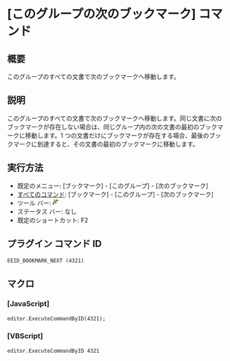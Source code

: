 # \[このグループの次のブックマーク\] コマンド

## 概要

このグループのすべての文書で次のブックマークへ移動します。

## 説明

このグループのすべての文書で次のブックマークへ移動します。同じ文書に次のブックマークが存在しない場合は、同じグループ内の次の文書の最初のブックマークに移動します。1 つの文書だけにブックマークが存在する場合、最後のブックマークに到達すると、その文書の最初のブックマークに移動します。

## 実行方法

- 既定のメニュー: \[ブックマーク\] \- \[このグループ\] \- \[次のブックマーク\]
- [すべてのコマンド](../../glossary/allcommands): \[ブックマーク\] \- \[このグループ\] \- \[次のブックマーク\]
- ツール バー: ![](../../images/bookmarknext.png)
- ステータス バー: なし
- 既定のショートカット: F2

## プラグイン コマンド ID

```
EEID_BOOKMARK_NEXT (4321)
```

## マクロ

### \[JavaScript\]

```
editor.ExecuteCommandByID(4321);
```

### \[VBScript\]

```
editor.ExecuteCommandByID 4321
```
